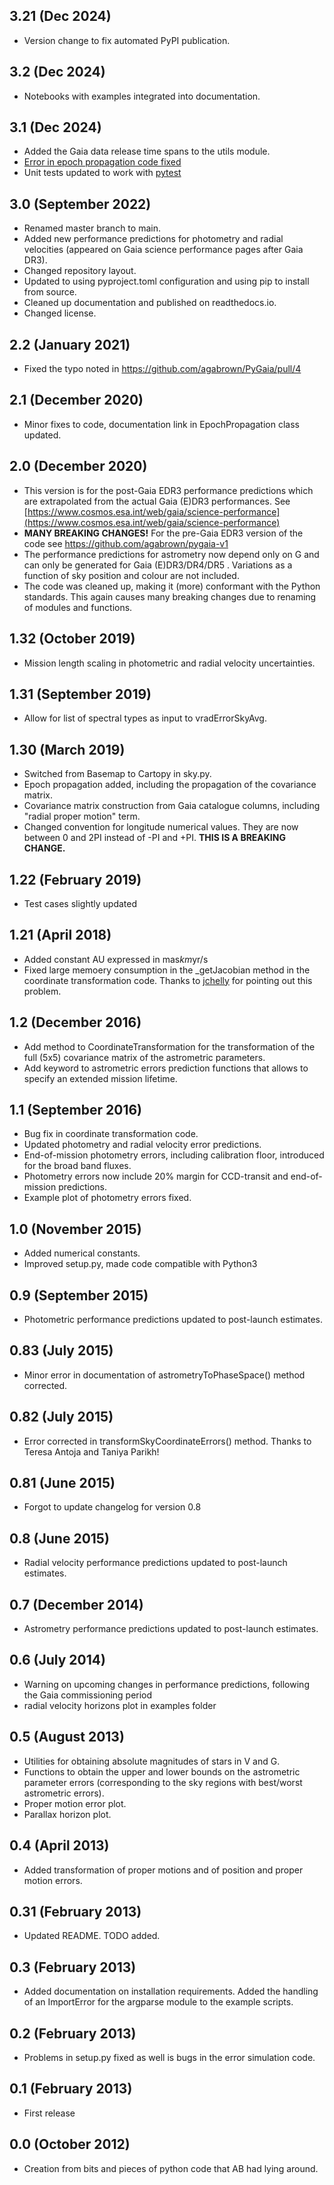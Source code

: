 ## 3.21 (Dec 2024)

* Version change to fix automated PyPI publication.

## 3.2 (Dec 2024)

* Notebooks with examples integrated into documentation.

## 3.1 (Dec 2024)

* Added the Gaia data release time spans to the utils module.
* [Error in epoch propagation code fixed](https://github.com/agabrown/PyGaia/pull/14)
* Unit tests updated to work with [pytest](https://docs.pytest.org/en/stable/index.html)

## 3.0 (September 2022)

* Renamed master branch to main.
* Added new performance predictions for photometry and radial velocities (appeared on Gaia science performance pages after
  Gaia DR3).
* Changed repository layout.
* Updated to using pyproject.toml configuration and using pip to install from source.
* Cleaned up documentation and published on readthedocs.io.
* Changed license.

## 2.2 (January 2021)

* Fixed the typo noted in https://github.com/agabrown/PyGaia/pull/4

## 2.1 (December 2020)

* Minor fixes to code, documentation link in EpochPropagation class updated.

## 2.0 (December 2020)

* This version is for the post-Gaia EDR3 performance predictions which are extrapolated from the actual Gaia (E)DR3
 performances. See [https://www.cosmos.esa.int/web/gaia/science-performance](https://www.cosmos.esa.int/web/gaia/science-performance)
* __MANY BREAKING CHANGES!__ For the pre-Gaia EDR3 version of the code see [https://github.com/agabrown/pygaia-v1
](https://github.com/agabrown/pygaia-v1)
* The performance predictions for astrometry now depend only on G and can only be generated for Gaia (E)DR3/DR4/DR5
. Variations as a function of sky position and colour are not included.
* The code was cleaned up, making it (more) conformant with the Python standards. This again causes many breaking
 changes due to renaming of modules and functions.

## 1.32 (October 2019)

* Mission length scaling in photometric and radial velocity uncertainties.

## 1.31 (September 2019)

* Allow for list of spectral types as input to vradErrorSkyAvg.

## 1.30 (March 2019)

* Switched from Basemap to Cartopy in sky.py.
* Epoch propagation added, including the propagation of the covariance matrix.
* Covariance matrix construction from Gaia catalogue columns, including "radial proper motion" term.
* Changed convention for longitude numerical values. They are now between 0 and 2PI instead of -PI and
  +PI. __THIS IS A BREAKING CHANGE.__

## 1.22 (February 2019)

* Test cases slightly updated

## 1.21 (April 2018)

* Added constant AU expressed in mas*km*yr/s
* Fixed large memoery consumption in the _getJacobian method in the coordinate transformation code.
  Thanks to [jchelly](https://github.com/jchelly) for pointing out this problem.

## 1.2 (December 2016)

* Add method to CoordinateTransformation for the transformation of the full (5x5) covariance matrix of
  the astrometric parameters.
* Add keyword to astrometric errors prediction functions that allows to specify an extended mission
  lifetime.

## 1.1 (September 2016)

* Bug fix in coordinate transformation code.
* Updated photometry and radial velocity error predictions.
* End-of-mission photometry errors, including calibration floor, introduced for the broad band fluxes.
* Photometry errors now include 20% margin for CCD-transit and end-of-mission predictions.
* Example plot of photometry errors fixed.

## 1.0 (November 2015)

* Added numerical constants.
* Improved setup.py, made code compatible with Python3

## 0.9 (September 2015)

* Photometric performance predictions updated to post-launch estimates.

## 0.83 (July 2015)

* Minor error in documentation of astrometryToPhaseSpace() method corrected.

## 0.82 (July 2015)

* Error corrected in transformSkyCoordinateErrors() method. Thanks to Teresa Antoja and Taniya Parikh!

## 0.81 (June 2015)

* Forgot to update changelog for version 0.8

## 0.8 (June 2015)

* Radial velocity performance predictions updated to post-launch estimates.

## 0.7 (December 2014)

* Astrometry performance predictions updated to post-launch estimates.

## 0.6 (July 2014)

* Warning on upcoming changes in performance predictions, following the Gaia
  commissioning period
* radial velocity horizons plot in examples folder

## 0.5 (August 2013)

* Utilities for obtaining absolute magnitudes of stars in V and G.
* Functions to obtain the upper and lower bounds on the astrometric parameter
  errors (corresponding to the sky regions with best/worst astrometric errors).
* Proper motion error plot.
* Parallax horizon plot.

## 0.4 (April 2013)

* Added transformation of proper motions and of position and proper motion errors.

## 0.31 (February 2013)

* Updated README. TODO added.

## 0.3 (February 2013)

* Added documentation on installation requirements. Added the handling of an
  ImportError for the argparse module to the example scripts.

## 0.2 (February 2013)

* Problems in setup.py fixed as well is bugs in the error simulation code.

## 0.1 (February 2013)

* First release

## 0.0 (October 2012)

* Creation from bits and pieces of python code that AB had lying around.
